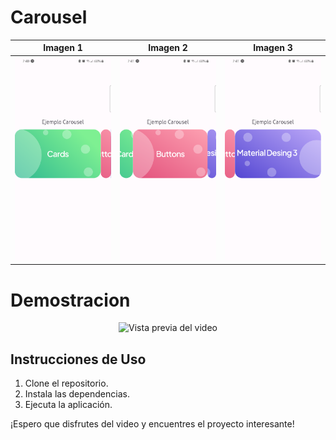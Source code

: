 # Carousel

| Imagen 1 | Imagen 2 | Imagen 3 |
| -------- | -------- | -------- | 
| ![Ejemplo de imagen](./capturas/1.png) | ![Ejemplo de imagen](./capturas/2.png) | ![Ejemplo de imagen](./capturas/3.png)

# Demostracion 

<p align="center">
  <img src="./capturas/demostracion.gif" alt="Vista previa del video" width="300" height="700" />
</p>

## Instrucciones de Uso

1. Clone el repositorio.
2. Instala las dependencias.
3. Ejecuta la aplicación.

¡Espero que disfrutes del video y encuentres el proyecto interesante!
